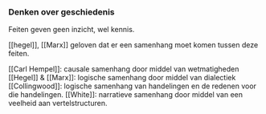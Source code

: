 ### Denken over geschiedenis


Feiten geven geen inzicht, wel kennis.

[[hegel]], [[Marx]] geloven dat er een samenhang moet komen tussen deze feiten.


[[Carl Hempel]]: causale samenhang door middel van wetmatigheden
[[Hegel]] & [[Marx]]: logische samenhang door middel van dialectiek
[[Collingwood]]: logische samenhang van handelingen en de redenen voor die handelingen.
[[White]]: narratieve samenhang door middel van een veelheid aan vertelstructuren.




